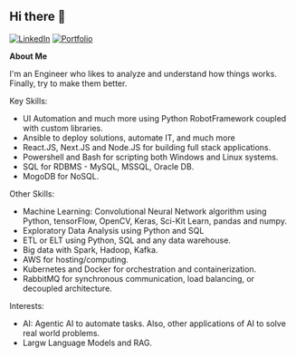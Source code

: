 ## Hi there 👋

[![LinkedIn](https://img.shields.io/badge/LinkedIn-0A66C2?style=for-the-badge&logo=linkedin&logoColor=white)](https://www.linkedin.com/in/raghothama-rao-pranesha-9874591b0/)      [![Portfolio](https://img.shields.io/badge/Portfolio-000000?style=for-the-badge&logo=LinkedIn&logoColor=white)](https://raghothamaraopranesha.github.io/Portfolio/) 






**About Me**

I'm an Engineer who likes to analyze and understand how things works. Finally, try to make them better.

Key Skills:
- UI Automation and much more using Python RobotFramework coupled with custom libraries.
- Ansible to deploy solutions, automate IT, and much more
- React.JS, Next.JS and Node.JS for building full stack applications.
- Powershell and Bash for scripting both Windows and Linux systems.
- SQL for RDBMS - MySQL, MSSQL, Oracle DB.
- MogoDB for NoSQL.

Other Skills:
- Machine Learning: Convolutional Neural Network algorithm using Python, tensorFlow, OpenCV, Keras, Sci-Kit Learn, pandas and numpy.
- Exploratory Data Analysis using Python and SQL
- ETL or ELT using Python, SQL and any data warehouse.
- Big data with Spark, Hadoop, Kafka.
- AWS for hosting/computing.
- Kubernetes and Docker for orchestration and containerization.
- RabbitMQ for synchronous communication, load balancing, or decoupled architecture.

Interests:
- AI: Agentic AI to automate tasks. Also, other applications of AI to solve real world problems.
- Largw Language Models and RAG.

